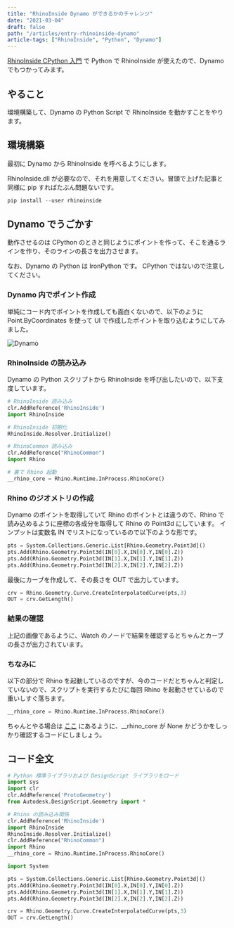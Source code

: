 ```yaml
---
title: "RhinoInside Dynamo ができるかのチャレンジ"
date: "2021-03-04"
draft: false
path: "/articles/entry-rhinoinside-dynamo"
article-tags: ["RhinoInside", "Python", "Dynamo"]
---
```


[RhinoInside CPython 入門](./entry-rhinoinside-cpython) で Python で RhinoInside が使えたので、Dynamo でもつかってみます。

## やること

環境構築して、Dynamo の Python Script で RhinoInside を動かすことをやります。

## 環境構築

最初に Dynamo から RhinoInside を呼べるようにします。

RhinoInside.dll が必要なので、それを用意してください。冒頭で上げた記事と同様に pip すればたぶん問題ないです。

```python
pip install --user rhinoinside
```

## Dynamo でうごかす

動作させるのは CPython のときと同じようにポイントを作って、そこを通るラインを作り、そのラインの長さを出力させます。

なお、Dynamo の Python は IronPython です。
CPython ではないので注意してください。

### Dynamo 内でポイント作成

単純にコード内でポイントを作成しても面白くないので、以下のように Point.ByCoordinates を使って UI で作成したポイントを取り込むようにしてみました。

![Dynamo](https://hiron.dev/article-images/entry-rhinoinside-dynamo/dynamo.png)

### RhinoInside の読み込み

Dynamo の Python スクリプトから RhinoInside を呼び出したいので、以下支度しています。

```python
# RhinoInside 読み込み
clr.AddReference('RhinoInside')
import RhinoInside

# RhinoInside 初期化
RhinoInside.Resolver.Initialize()

# RhinoCommon 読み込み
clr.AddReference("RhinoCommon")
import Rhino

# 裏で Rhino 起動
__rhino_core = Rhino.Runtime.InProcess.RhinoCore()
```

### Rhino のジオメトリの作成

Dynamo のポイントを取得していて Rhino のポイントとは違うので、Rhino で読み込めるように座標の各成分を取得して Rhino の Point3d にしています。
インプットは変数名 IN でリストになっているので以下のような形です。

```python
pts = System.Collections.Generic.List[Rhino.Geometry.Point3d]()
pts.Add(Rhino.Geometry.Point3d(IN[0].X,IN[0].Y,IN[0].Z))
pts.Add(Rhino.Geometry.Point3d(IN[1].X,IN[1].Y,IN[1].Z))
pts.Add(Rhino.Geometry.Point3d(IN[2].X,IN[2].Y,IN[2].Z))
```

最後にカーブを作成して、その長さを OUT で出力しています。

```python
crv = Rhino.Geometry.Curve.CreateInterpolatedCurve(pts,3)
OUT = crv.GetLength()
```

### 結果の確認

上記の画像であるように、Watch のノードで結果を確認するとちゃんとカーブの長さが出力されています。

### ちなみに

以下の部分で Rhino を起動しているのですが、今のコードだとちゃんと判定していないので、スクリプトを実行するたびに毎回 Rhino を起動させているので重いしすぐ落ちます。

```python
__rhino_core = Rhino.Runtime.InProcess.RhinoCore()
```

ちゃんとやる場合は [ここ](https://github.com/mcneel/rhino.inside-cpython/blob/master/rhinoinside/__init__.py#L30) にあるように、__rhino_core が None かどうかをしっかり確認するコードにしましょう。

## コード全文

```python
# Python 標準ライブラリおよび DesignScript ライブラリをロード
import sys
import clr
clr.AddReference('ProtoGeometry')
from Autodesk.DesignScript.Geometry import *

# Rhino の読み込み関係
clr.AddReference('RhinoInside')
import RhinoInside
RhinoInside.Resolver.Initialize()
clr.AddReference("RhinoCommon")
import Rhino
__rhino_core = Rhino.Runtime.InProcess.RhinoCore()

import System

pts = System.Collections.Generic.List[Rhino.Geometry.Point3d]()
pts.Add(Rhino.Geometry.Point3d(IN[0].X,IN[0].Y,IN[0].Z))
pts.Add(Rhino.Geometry.Point3d(IN[1].X,IN[1].Y,IN[1].Z))
pts.Add(Rhino.Geometry.Point3d(IN[2].X,IN[2].Y,IN[2].Z))

crv = Rhino.Geometry.Curve.CreateInterpolatedCurve(pts,3)
OUT = crv.GetLength()
```
